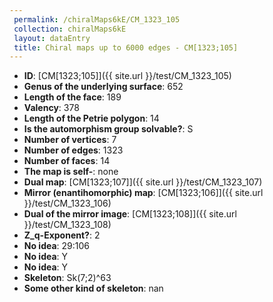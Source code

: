 ```yaml
--- 
 permalink: /chiralMaps6kE/CM_1323_105 
 collection: chiralMaps6kE
 layout: dataEntry
 title: Chiral maps up to 6000 edges - CM[1323;105]
---
```


- **ID**: [CM[1323;105]]({{ site.url }}/test/CM_1323_105)
- **Genus of the underlying surface**: 652
- **Length of the face**: 189
- **Valency**: 378
- **Length of the Petrie polygon**: 14
- **Is the automorphism group solvable?**: S
- **Number of vertices**: 7
- **Number of edges**: 1323
- **Number of faces**: 14
- **The map is self-**: none
- **Dual map**: [CM[1323;107]]({{ site.url }}/test/CM_1323_107)
- **Mirror (enantihomorphic) map**: [CM[1323;106]]({{ site.url }}/test/CM_1323_106)
- **Dual of the mirror image**: [CM[1323;108]]({{ site.url }}/test/CM_1323_108)
- **Z_q-Exponent?**: 2
- **No idea**:  29:106
- **No idea**: Y
- **No idea**: Y
- **Skeleton**: Sk(7;2)^63
- **Some other kind of skeleton**: nan
